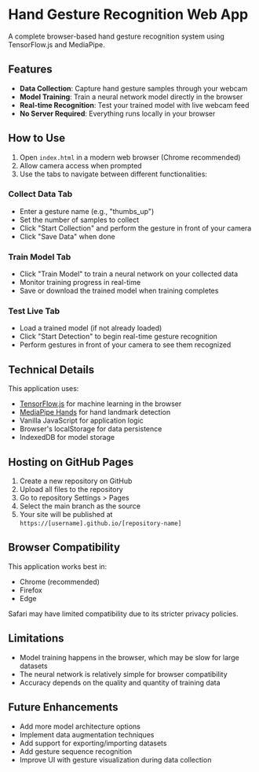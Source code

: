 # Hand Gesture Recognition Web App

A complete browser-based hand gesture recognition system using TensorFlow.js and MediaPipe.

## Features

- **Data Collection**: Capture hand gesture samples through your webcam
- **Model Training**: Train a neural network model directly in the browser
- **Real-time Recognition**: Test your trained model with live webcam feed
- **No Server Required**: Everything runs locally in your browser

## How to Use

1. Open `index.html` in a modern web browser (Chrome recommended)
2. Allow camera access when prompted
3. Use the tabs to navigate between different functionalities:

### Collect Data Tab
- Enter a gesture name (e.g., "thumbs_up")
- Set the number of samples to collect
- Click "Start Collection" and perform the gesture in front of your camera
- Click "Save Data" when done

### Train Model Tab
- Click "Train Model" to train a neural network on your collected data
- Monitor training progress in real-time
- Save or download the trained model when training completes

### Test Live Tab
- Load a trained model (if not already loaded)
- Click "Start Detection" to begin real-time gesture recognition
- Perform gestures in front of your camera to see them recognized

## Technical Details

This application uses:
- [TensorFlow.js](https://www.tensorflow.org/js) for machine learning in the browser
- [MediaPipe Hands](https://google.github.io/mediapipe/solutions/hands) for hand landmark detection
- Vanilla JavaScript for application logic
- Browser's localStorage for data persistence
- IndexedDB for model storage

## Hosting on GitHub Pages

1. Create a new repository on GitHub
2. Upload all files to the repository
3. Go to repository Settings > Pages
4. Select the main branch as the source
5. Your site will be published at `https://[username].github.io/[repository-name]`

## Browser Compatibility

This application works best in:
- Chrome (recommended)
- Firefox
- Edge

Safari may have limited compatibility due to its stricter privacy policies.

## Limitations

- Model training happens in the browser, which may be slow for large datasets
- The neural network is relatively simple for browser compatibility
- Accuracy depends on the quality and quantity of training data

## Future Enhancements

- Add more model architecture options
- Implement data augmentation techniques
- Add support for exporting/importing datasets
- Add gesture sequence recognition
- Improve UI with gesture visualization during data collection